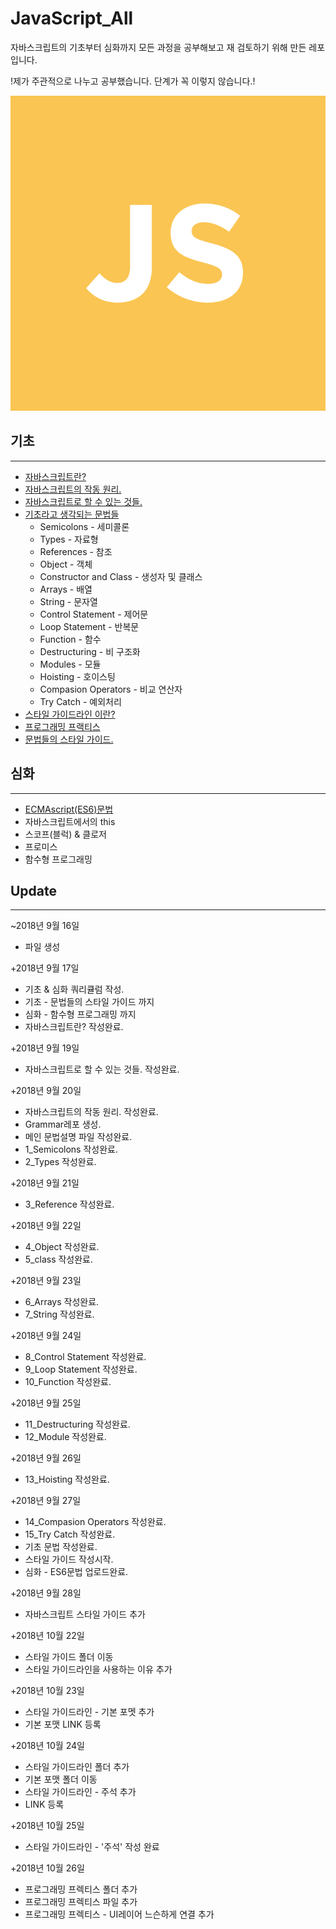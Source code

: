 # JavaScript_All
자바스크립트의 기초부터 심화까지 모든 과정을 공부해보고 재 검토하기 위해 만든 레포입니다.

!제가 주관적으로 나누고 공부했습니다. 단계가 꼭 이렇지 않습니다.!

![자바스크립트](_JAVASCRIPT-IMG.png)

## 기초
---
  - [자바스크립트란?](https://github.com/junu126/JavaScript_All/blob/master/Base-Class/What-Is-JavaScript.md)
  - [자바스크립트의 작동 원리.](https://github.com/junu126/JavaScript_All/blob/master/Base-Class/How-Does-JavaScript-Work.md)
  - [자바스크립트로 할 수 있는 것들.](https://github.com/junu126/JavaScript_All/blob/master/Base-Class/What-Can-Do-JavaScript.md)
  - [기초라고 생각되는 문법들](https://github.com/junu126/JavaScript_All/blob/master/Base-Class/Grammar/_JavaScript's-Grammer.md)
    * Semicolons - 세미콜론
    * Types - 자료형
    * References - 참조
    * Object - 객체
    * Constructor and Class - 생성자 및 클래스
    * Arrays - 배열
    * String - 문자열
    * Control Statement - 제어문
    * Loop Statement - 반복문
    * Function - 함수
    * Destructuring - 비 구조화
    * Modules - 모듈
    * Hoisting - 호이스팅
    * Compasion Operators - 비교 연산자
    * Try Catch - 예외처리
  - [스타일 가이드라인 이란?](https://github.com/junu126/JavaScript_All/blob/master/Maintainable-JavaScript/Style-Guide-Line/WHY-StyleGuide.md)
  - [프로그래밍 프랙티스](https://github.com/junu126/JavaScript_All/blob/master/Maintainable-JavaScript/Programming-Practice/WHAT-Is-Programming-Practice.md)
  - [문법들의 스타일 가이드.](https://github.com/junu126/JavaScript_All/blob/master/Maintainable-JavaScript/Grammer-Style-Guide.md)

## 심화
---
  - [ECMAscript(ES6)문법](https://github.com/junu126/JavaScript_All/blob/master/Hard-Class/ECMAScript-Grammar.md)
  - 자바스크립트에서의 this
  - 스코프(블럭) & 클로저
  - 프로미스
  - 함수형 프로그래밍

## Update
---
  ~2018년 9월 16일
  + 파일 생성

  +2018년 9월 17일  
  + 기초 & 심화 쿼리큘럼 작성.
  + 기초 - 문법들의 스타일 가이드 까지
  + 심화 - 함수형 프로그래밍 까지
  + 자바스크립트란? 작성완료.

  +2018년 9월 19일
  + 자바스크립트로 할 수 있는 것들. 작성완료.

  +2018년 9월 20일
  + 자바스크립트의 작동 원리. 작성완료.
  + Grammar레포 생성.
  + 메인 문법설명 파일 작성완료.
  + 1_Semicolons 작성완료.
  + 2_Types 작성완료.

  +2018년 9월 21일
  + 3_Reference 작성완료.

  +2018년 9월 22일
  + 4_Object 작성완료.
  + 5_class 작성완료.

  +2018년 9월 23일
  + 6_Arrays 작성완료.
  + 7_String 작성완료.

  +2018년 9월 24일
  + 8_Control Statement 작성완료.
  + 9_Loop Statement 작성완료.
  + 10_Function 작성완료.

  +2018년 9월 25일
  + 11_Destructuring 작성완료.
  + 12_Module 작성완료.
  
  +2018년 9월 26일
  + 13_Hoisting 작성완료.

  +2018년 9월 27일
  + 14_Compasion Operators 작성완료.
  + 15_Try Catch 작성완료.
  + 기초 문법 작성완료.
  + 스타일 가이드 작성시작.
  + 심화 - ES6문법 업로드완료.

  +2018년 9월 28일
  + 자바스크립트 스타일 가이드 추가

  +2018년 10월 22일
  + 스타일 가이드 폴더 이동
  + 스타일 가이드라인을 사용하는 이유 추가

  +2018년 10월 23일
  + 스타일 가이드라인 - 기본 포멧 추가
  + 기본 포맷 LINK 등록

  +2018년 10월 24일
  + 스타일 가이드라인 폴더 추가
  + 기본 포맷 폴더 이동
  + 스타일 가이드라인 - 주석 추가
  + LINK 등록

  +2018년 10월 25일
  + 스타일 가이드라인 - '주석' 작성 완료

  +2018년 10월 26일
  + 프로그래밍 프렉티스 폴더 추가
  + 프로그래밍 프렉티스 파일 추가
  + 프로그래밍 프렉티스 - UI레이어 느슨하게 연결 추가